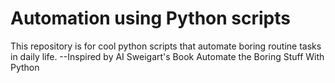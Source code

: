# Automation using Python scripts
This repository is for cool python scripts that automate boring routine tasks in daily life. 
--Inspired by AI Sweigart's Book Automate the Boring Stuff With Python
